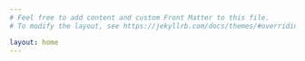 ```yaml
---
# Feel free to add content and custom Front Matter to this file.
# To modify the layout, see https://jekyllrb.com/docs/themes/#overriding-theme-defaults

layout: home
---
```


<div id="visitor-map" style="float: right; margin-left: 20px;">
    <script type="text/javascript" src="//rf.revolvermaps.com/0/0/1.js?i=5xgkiihrv6f&amp;s=180&amp;m=0&amp;v=true&amp;r=false&amp;b=000000&amp;n=false&amp;c=ff0000" async="async"></script>
</div>
